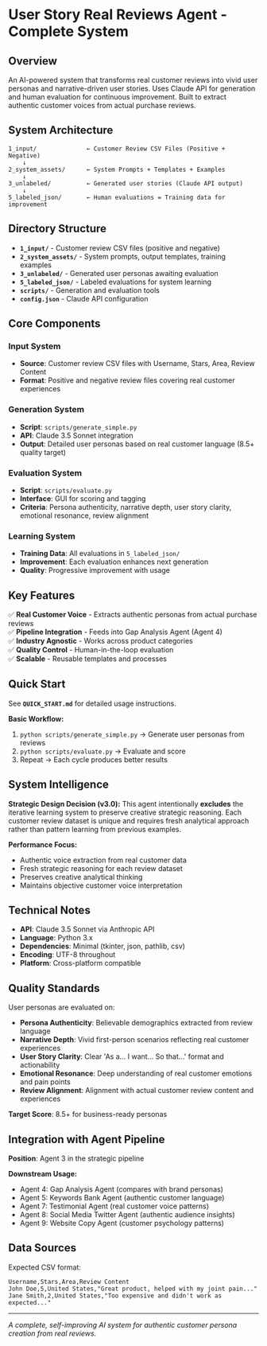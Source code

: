 # User Story Real Reviews Agent - Complete System

## Overview
An AI-powered system that transforms real customer reviews into vivid user personas and narrative-driven user stories. Uses Claude API for generation and human evaluation for continuous improvement. Built to extract authentic customer voices from actual purchase reviews.

## System Architecture

```
1_input/              ← Customer Review CSV Files (Positive + Negative)
    ↓
2_system_assets/      ← System Prompts + Templates + Examples
    ↓
3_unlabeled/          ← Generated user stories (Claude API output)
    ↓
5_labeled_json/       ← Human evaluations = Training data for improvement
```

## Directory Structure

- **`1_input/`** - Customer review CSV files (positive and negative)
- **`2_system_assets/`** - System prompts, output templates, training examples
- **`3_unlabeled/`** - Generated user personas awaiting evaluation
- **`5_labeled_json/`** - Labeled evaluations for system learning
- **`scripts/`** - Generation and evaluation tools
- **`config.json`** - Claude API configuration

## Core Components

### Input System
- **Source**: Customer review CSV files with Username, Stars, Area, Review Content
- **Format**: Positive and negative review files covering real customer experiences

### Generation System  
- **Script**: `scripts/generate_simple.py`
- **API**: Claude 3.5 Sonnet integration
- **Output**: Detailed user personas based on real customer language (8.5+ quality target)

### Evaluation System
- **Script**: `scripts/evaluate.py` 
- **Interface**: GUI for scoring and tagging
- **Criteria**: Persona authenticity, narrative depth, user story clarity, emotional resonance, review alignment

### Learning System
- **Training Data**: All evaluations in `5_labeled_json/`
- **Improvement**: Each evaluation enhances next generation
- **Quality**: Progressive improvement with usage

## Key Features

✅ **Real Customer Voice** - Extracts authentic personas from actual purchase reviews  
✅ **Pipeline Integration** - Feeds into Gap Analysis Agent (Agent 4)  
✅ **Industry Agnostic** - Works across product categories  
✅ **Quality Control** - Human-in-the-loop evaluation  
✅ **Scalable** - Reusable templates and processes  

## Quick Start

See **`QUICK_START.md`** for detailed usage instructions.

**Basic Workflow:**
1. `python scripts/generate_simple.py` → Generate user personas from reviews
2. `python scripts/evaluate.py` → Evaluate and score  
3. Repeat → Each cycle produces better results

## System Intelligence

**Strategic Design Decision (v3.0):** This agent intentionally **excludes** the iterative learning system to preserve creative strategic reasoning. Each customer review dataset is unique and requires fresh analytical approach rather than pattern learning from previous examples.

**Performance Focus:**
- Authentic voice extraction from real customer data
- Fresh strategic reasoning for each review dataset
- Preserves creative analytical thinking
- Maintains objective customer voice interpretation

## Technical Notes

- **API**: Claude 3.5 Sonnet via Anthropic API
- **Language**: Python 3.x
- **Dependencies**: Minimal (tkinter, json, pathlib, csv)
- **Encoding**: UTF-8 throughout
- **Platform**: Cross-platform compatible

## Quality Standards

User personas are evaluated on:
- **Persona Authenticity**: Believable demographics extracted from review language
- **Narrative Depth**: Vivid first-person scenarios reflecting real customer experiences  
- **User Story Clarity**: Clear 'As a... I want... So that...' format and actionability
- **Emotional Resonance**: Deep understanding of real customer emotions and pain points
- **Review Alignment**: Alignment with actual customer review content and experiences

**Target Score**: 8.5+ for business-ready personas

## Integration with Agent Pipeline

**Position**: Agent 3 in the strategic pipeline

**Downstream Usage:**
- Agent 4: Gap Analysis Agent (compares with brand personas)
- Agent 5: Keywords Bank Agent (authentic customer language)
- Agent 7: Testimonial Agent (real customer voice patterns)
- Agent 8: Social Media Twitter Agent (authentic audience insights)
- Agent 9: Website Copy Agent (customer psychology patterns)

## Data Sources

Expected CSV format:
```
Username,Stars,Area,Review Content
John Doe,5,United States,"Great product, helped with my joint pain..."
Jane Smith,2,United States,"Too expensive and didn't work as expected..."
```

---

*A complete, self-improving AI system for authentic customer persona creation from real reviews.*